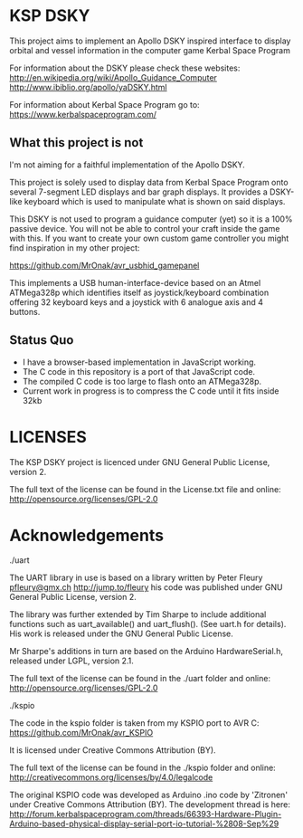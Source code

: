 # KSP DSKY
This project aims to implement an Apollo DSKY inspired interface to display 
orbital and vessel information in the computer game Kerbal Space Program

For information about the DSKY please check these websites:
http://en.wikipedia.org/wiki/Apollo_Guidance_Computer
http://www.ibiblio.org/apollo/yaDSKY.html

For information about Kerbal Space Program go to:
https://www.kerbalspaceprogram.com/

## What this project is not
I'm not aiming for a faithful implementation of the Apollo DSKY. 

This project is solely used to display data from Kerbal Space Program onto
several 7-segment LED displays and bar graph displays. It provides a DSKY-like
keyboard which is used to manipulate what is shown on said displays.

This DSKY is not used to program a guidance computer (yet) so it is a 100%
passive device. You will not be able to control your craft inside the game
with this. If you want to create your own custom game controller you might
find inspiration in my other project: 

https://github.com/MrOnak/avr_usbhid_gamepanel

This implements a USB human-interface-device based on an Atmel ATMega328p
which identifies itself as joystick/keyboard combination offering 32 keyboard
keys and a joystick with 6 analogue axis and 4 buttons.

## Status Quo
- I have a browser-based implementation in JavaScript working.
- The C code in this repository is a port of that JavaScript code.
- The compiled C code is too large to flash onto an ATMega328p.
- Current work in progress is to compress the C code until it fits inside 32kb

# LICENSES
The KSP DSKY project is licenced under GNU General Public License, version 2.

The full text of the license can be found in the License.txt file and online:
    http://opensource.org/licenses/GPL-2.0

# Acknowledgements
./uart

The UART library in use is based on a library written by Peter Fleury 
    <pfleury@gmx.ch>   http://jump.to/fleury
    his code was published under GNU General Public License, version 2.

The library was further extended by Tim Sharpe to include additional functions 
    such as uart_available() and uart_flush(). (See uart.h for details).
    His work is released under the GNU General Public License.

Mr Sharpe's additions in turn are based on the Arduino HardwareSerial.h,
    released under LGPL, version 2.1.
	
The full text of the license can be found in the ./uart folder and online:
    http://opensource.org/licenses/GPL-2.0
	
./kspio

The code in the kspio folder is taken from my KSPIO port to AVR C:
https://github.com/MrOnak/avr_KSPIO

It is licensed under Creative Commons Attribution (BY).

The full text of the license can be found in the ./kspio folder and online:
    http://creativecommons.org/licenses/by/4.0/legalcode

The original KSPIO code was developed as Arduino .ino code by 'Zitronen'
under Creative Commons Attribution (BY). The development thread is here:
http://forum.kerbalspaceprogram.com/threads/66393-Hardware-Plugin-Arduino-based-physical-display-serial-port-io-tutorial-%2808-Sep%29

